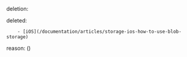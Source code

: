 deletion:

deleted:

		- [iOS](/documentation/articles/storage-ios-how-to-use-blob-storage)

reason: ()


